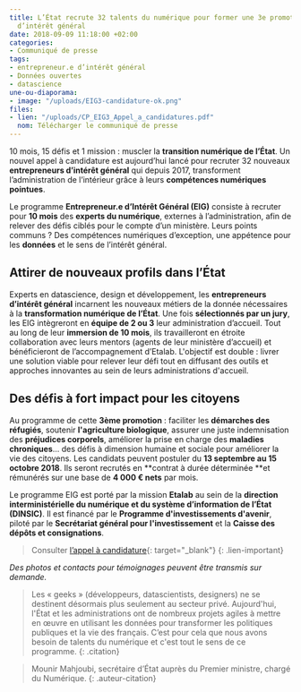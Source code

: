 ```yaml
---
title: L’État recrute 32 talents du numérique pour former une 3e promotion d’entrepreneurs
  d’intérêt général
date: 2018-09-09 11:18:00 +02:00
categories:
- Communiqué de presse
tags:
- entrepreneur.e d’intérêt général
- Données ouvertes
- datascience
une-ou-diaporama:
- image: "/uploads/EIG3-candidature-ok.png"
files:
- lien: "/uploads/CP_EIG3_Appel_a_candidatures.pdf"
  nom: Télécharger le communiqué de presse
---
```


10 mois, 15 défis et 1 mission : muscler la **transition numérique de l’État**. Un nouvel appel à candidature est aujourd’hui lancé pour recruter 32 nouveaux **entrepreneurs d’intérêt général** qui depuis 2017, transforment l’administration de l’intérieur grâce à leurs **compétences numériques pointues**.

Le programme **Entrepreneur.e d’Intérêt Général (EIG)** consiste à recruter pour **10 mois** des **experts du numérique**, externes à l’administration, afin de relever des défis ciblés pour le compte d’un ministère. Leurs points communs ? Des compétences numériques d’exception, une appétence pour les **données** et le sens de l’intérêt général.

## Attirer de nouveaux profils dans l’État

Experts en datascience, design et développement, les **entrepreneurs d’intérêt général** incarnent les nouveaux métiers de la donnée nécessaires à la **transformation numérique de l’État**. Une fois **sélectionnés par un jury**, les EIG intègreront en **équipe de 2 ou 3** leur administration d’accueil. Tout au long de leur **immersion de 10 mois**, ils travailleront en étroite collaboration avec leurs mentors (agents de leur ministère d’accueil) et bénéficieront de l’accompagnement d’Etalab. L'objectif est double : livrer une solution viable pour relever leur défi tout en diffusant des outils et approches innovantes au sein de leurs administrations d'accueil.

## Des défis à fort impact pour les citoyens

Au programme de cette **3ème promotion** : faciliter les **démarches des réfugiés**, soutenir **l'agriculture biologique**, assurer une juste indemnisation des **préjudices corporels**, améliorer la prise en charge des **maladies chroniques**... des défis à dimension humaine et sociale pour améliorer la vie des citoyens. Les candidats peuvent postuler du **13 septembre au 15 octobre 2018**. Ils seront recrutés en \*\*contrat à durée déterminée \*\*et rémunérés sur une base de **4 000 € nets** par mois.

Le programme EIG est porté par la mission **Etalab** au sein de la **direction interministérielle du numérique et du système d’information de l’État (DINSIC)**. Il est financé par le **Programme d'investissements d'avenir**, piloté par le **Secrétariat général pour l'investissement** et la **Caisse des dépôts et consignations**.

> Consulter  [l’appel à candidature](https://entrepreneur-interet-general.etalab.gouv.fr/presentation.html){: target="_blank"}
> {: .lien-important}

*Des photos et contacts pour témoignages peuvent être transmis sur demande.*

> Les « geeks » (développeurs, datascientists, designers) ne se destinent désormais plus seulement au secteur privé. Aujourd'hui, l'État et les administrations ont de nombreux projets agiles à mettre en œuvre en utilisant les données pour transformer les politiques publiques et la vie des français. C’est pour cela que nous avons besoin de talents du numérique et c'est tout le sens de ce programme.
> {: .citation}

> Mounir Mahjoubi, secrétaire d’État auprès du Premier ministre, chargé du Numérique.
> {: .auteur-citation}
